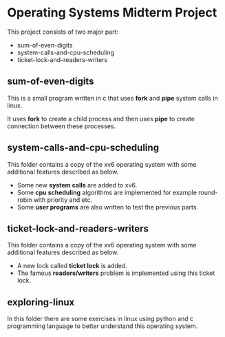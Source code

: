 # Operating Systems Midterm Project

This project consists of two major part:

- sum-of-even-digits
- system-calls-and-cpu-scheduling
- ticket-lock-and-readers-writers

## sum-of-even-digits
This is a small program written in c that uses **fork** and **pipe** system calls in linux.

It uses **fork** to create a child process and then uses **pipe** to create connection between these processes.

## system-calls-and-cpu-scheduling
This folder contains a copy of the xv6 operating system with some additional features described as below.

* Some new **system calls** are added to xv6.
* Some **cpu scheduling** algorithms are implemented for example round-robin with priority and etc.
* Some **user programs** are also written to test the previous parts.

## **ticket-lock-and-readers-writers**

This folder contains a copy of the xv6 operating system with some additional features described as below.

- A new lock called **ticket lock** is added.
- The famous **readers/writers** problem is implemented using this ticket lock.

## **exploring-linux**

In this folder there are some exercises in linux using python and c programming language to better understand this operating system.

